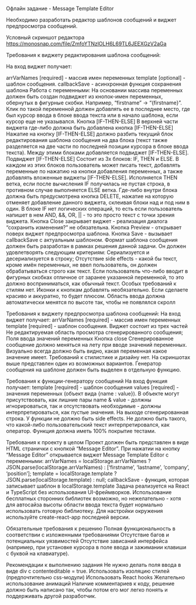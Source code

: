 Офлайн задание - Message Template Editor

Необходимо разработать редактор шаблонов сообщений и виджет предпросмотра сообщений.

Условный скриншот редактора
https://monosnap.com/file/ZmfoYTNzlOLH6L69TL6JEEXGzV2aGa

Требования к виджету редактирования шаблона сообщений:

На вход виджет получает: 

arrVarNames [required] - массив имен переменных
template [optional] - шаблон сообщения.
callbackSave - асинхронная функция сохранения шаблона
Работа с переменными:
На основании массива переменных должен быть создан подвиджет из кнопок-имен переменных, обернутых в фигурные скобки. Например, “firstname” -> “{firstname}”.
Клик по такой переменной должен добавлять ее в последнее место, где был курсор ввода в блоке ввода текста или в начало шаблона, если курсор еще не указывался.
Кнопка [IF-THEN-ELSE]
В верхней части виджета где-либо должна быть добавлена кнопка [IF-THEN-ELSE]
Нажатие на кнопку [IF-THEN-ELSE] должно разбить текущий блок редактирования шаблона сообщения на два блока (текст также разделяется на две части по последней позиции курсора в блоке ввода текста). Между этими блоками добавляется подвиджет [IF-THEN-ELSE].
Подвиджет [IF-THEN-ELSE]
Состоит из 3х блоков: IF, THEN и ELSE.
В каждом из этих блоков пользователь может писать текст, добавлять переменные по нажатию на кнопки добавления переменных, а также добавлять вложенные виджеты [IF-THEN-ELSE].
Исполняется THEN ветка, если после вычисления IF получилась не пустая строка, в противном случае выполняется ELSE ветка.
Где-либо внутри блока должна быть предусмотрена кнопка DELETE, нажатие на которую отменяет добавление данного виджета, склеивая блоки над и под ним в один.
В блоке IF нет логических операций, то есть если пользователь напишет в нем AND, &&, OR, || - то это просто текст с точки зрения виджета.
Кнопка Close закрывает виджет - реализация диалога “сохранить изменения?” не обязательна.
Кнопка Preview - открывает поверх виджет предпросмотра шаблона.
Кнопка Save - вызывает callbackSave с актуальным шаблоном.
Формат шаблона сообщения должен быть разработан в рамках решения данной задачи. Он должен удовлетворять следующим критериям:
Сериализуется и десериализуется в строку;
Отсутствие side effects - какой бы текст, кроме имён переменных, не ввел пользователь, он должен обрабатываться строго как текст.
Если пользователь что-либо вводит в фигурных скобках отличное от заранее указанной переменной, то это должно восприниматься, как обычный текст.
Особых требований к стилям нет. Иконки к кнопкам добавлять необязательно. Если сделаете красиво и аккуратно, то будет плюсом.
Область ввода должна автоматически менятся по высоте так, чтобы не появлялся скролл

Требования к виджету предпросмотра шаблона сообщений:
На вход виджет получает: 
arrVarNames [required] - массив имен переменных
template [required] - шаблон сообщения.
Виджет состоит из трех частей
Не редактируемая область просмотра сгенерированного сообщения;
Поля ввода значений переменных
Кнопка close
Сгенерированное сообщение должно меняться на лету при вводе значений переменных.
Визуально всегда должно быть видно, какая переменная какое значение имеет.
Требований к стилистике и дизайну нет. На скриншотах выше представлен один из возможных вариантов.
Генератор сообщения на шаблоне должен быть выделен в отдельную функцию.

Требования к функции-генератору сообщений
На вход функция получает: 
template [required] - шаблон сообщения
values [required] - значения переменных (объект вида {name : value}). В объекте могут присутствовать, как лишние пары name & value - должны игнорироваться, так и отсутствовать необходимые - должны интерпретироваться, как пустые значения.
На выходе сгенерированная строка.
У функции не должно быть side effects. Не должно быть такого, что какой-либо пользовательский текст интерпретировался, как оператор.
Функция должна иметь 100% покрытие тестами.

Требования к проекту в целом
Проект должен быть представлен в виде HTML странички с кнопкой “Message Editor”.
При нажатии на кнопку “Message Editor” открывается виджет Message Template Editor с переменными:
	arrVarNames = localStorage.arrVarNames ? JSON.parse(localStorage.arrVarNames) : [‘firstname’, ‘lastname’, ‘company’, ‘position’];
	template = localStorage.template  ? JSON.parse(localStorage.template) : null;
	callbackSave - функция, которая записывает шаблон в localStorage.template
Задача реализуется на React и TypeScript без использования UI-фреймворков. Использование бесплатных сторонних библиотек возможно, но нежелательно - хотя для автосайза высоты области ввода текста будет нормально использовать готовую библиотеку.
Для настройки окружения используйте create-react-app последней версии.

Обязательные требования к решению
Полная функциональность в соответствии с изложенными требованиями
Отсутствие багов и потенциальных уязвимостей
Отсутствие зависаний интерфейса (например, при установке курсора в поле ввода и зажимании клавиши с буквой на клавиатуре).                 

Рекомендации к выполнению задания
Не нужно делать поля ввода в виде div с contenteditable = true.
Использовать изоляцию стилей (предпочтительно css-модули)
Использовать React hooks
Желательно использование анимаций
Наличие комментариев к коду, решение должно быть написано так, чтобы потом его мог легко понять и поддерживать другой разработчик.
